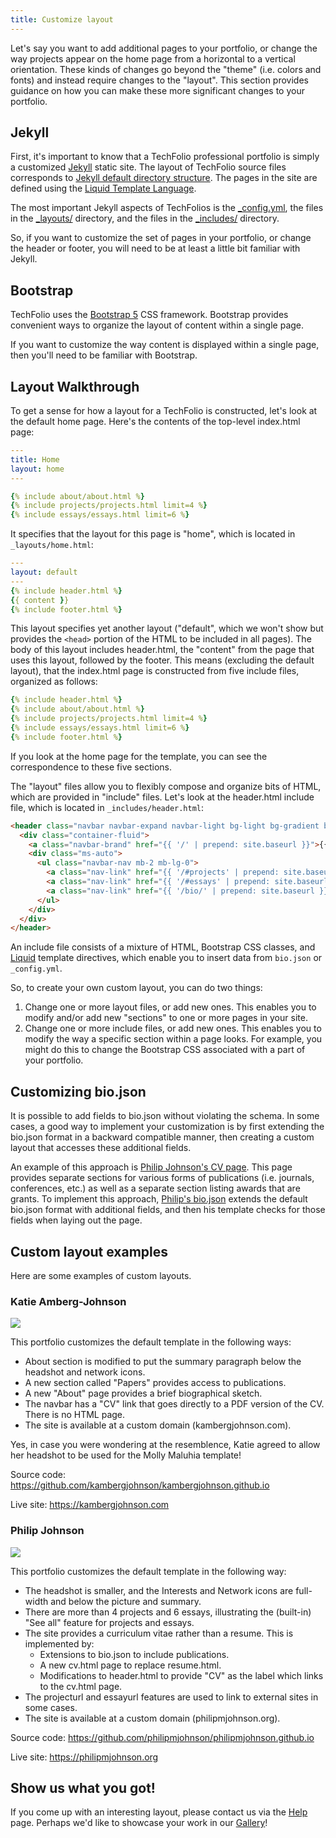 ```yaml
---
title: Customize layout
---
```


Let's say you want to add additional pages to your portfolio, or change the way projects appear on the home page from a horizontal to a vertical orientation.  These kinds of changes go beyond the "theme" (i.e. colors and fonts) and instead require changes to the "layout".  This section provides guidance on how you can make these more significant changes to your portfolio.

## Jekyll

First, it's important to know that a TechFolio professional portfolio is simply a customized [Jekyll](https://jekyllrb.com/) static site.  The layout of TechFolio source files corresponds to [Jekyll default directory structure](https://jekyllrb.com/docs/structure/). The pages in the site are defined using the [Liquid Template Language](https://jekyllrb.com/docs/liquid/).

The most important Jekyll aspects of TechFolios is the [_config.yml](https://github.com/techfolios/template/blob/main/_config.yml), the files in the [_layouts/](https://github.com/techfolios/template/tree/main/_layouts) directory, and the files in the [_includes/](https://github.com/techfolios/template/tree/main/_includes) directory.

So, if you want to customize the set of pages in your portfolio, or change the header or footer, you will need to be at least a little bit familiar with Jekyll. 

## Bootstrap

TechFolio uses the [Bootstrap 5](https://getbootstrap.com/) CSS framework. Bootstrap provides convenient ways to organize the layout of content within a single page.

If you want to customize the way content is displayed within a single page, then you'll need to be familiar with Bootstrap.

## Layout Walkthrough

To get a sense for how a layout for a TechFolio is constructed, let's look at the default home page. Here's the contents of the top-level index.html page:

```yaml
---
title: Home
layout: home
---

{% include about/about.html %}
{% include projects/projects.html limit=4 %}
{% include essays/essays.html limit=6 %}
```

It specifies that the layout for this page is "home", which is located in `_layouts/home.html`:

```yaml
---
layout: default
---
{% include header.html %}
{{ content }}
{% include footer.html %}
```

This layout specifies yet another layout ("default", which we won't show but provides the `<head>` portion of the HTML to be included in all pages). The body of this layout includes header.html, the "content" from the page that uses this layout, followed by the footer.  This means (excluding the default layout), that the index.html page is constructed from five include files, organized as follows:

```yaml
{% include header.html %}
{% include about/about.html %}
{% include projects/projects.html limit=4 %}
{% include essays/essays.html limit=6 %}
{% include footer.html %}
```

If you look at the home page for the template, you can see the correspondence to these five sections.

The "layout" files allow you to flexibly compose and organize bits of HTML, which are provided in "include" files. Let's look at the header.html include file, which is located in `_includes/header.html`:

```html
<header class="navbar navbar-expand navbar-light bg-light bg-gradient border-bottom">
  <div class="container-fluid">
    <a class="navbar-brand" href="{{ '/' | prepend: site.baseurl }}">{{ site.data.bio.basics.name }}</a>
    <div class="ms-auto">
      <ul class="navbar-nav mb-2 mb-lg-0">
        <a class="nav-link" href="{{ '/#projects' | prepend: site.baseurl }}">Projects</a>
        <a class="nav-link" href="{{ '/#essays' | prepend: site.baseurl }}">Essays</a>
        <a class="nav-link" href="{{ '/bio/' | prepend: site.baseurl }}">Resume</a>
      </ul>
    </div>
  </div>
</header>
```

An include file consists of a mixture of HTML, Bootstrap CSS classes, and [Liquid](https://jekyllrb.com/docs/liquid/) template directives, which enable you to insert data from `bio.json` or `_config.yml`.

So, to create your own custom layout, you can do two things:

  1. Change one or more layout files, or add new ones. This enables you to modify and/or add new "sections" to one or more pages in your site.
  2. Change one or more include files, or add new ones. This enables you to modify the way a specific section within a page looks. For example, you might do this to change the Bootstrap CSS associated with a part of your portfolio.

## Customizing bio.json

It is possible to add fields to bio.json without violating the schema.  In some cases, a good way to implement your customization is by first extending the bio.json format in a backward compatible manner, then creating a custom layout that accesses these additional fields.

An example of this approach is [Philip Johnson's CV page](https://philipmjohnson.github.io/cv.html).  This page provides separate sections for various forms of publications (i.e. journals, conferences, etc.) as well as a separate section listing awards that are grants.  To implement this approach, [Philip's bio.json](https://github.com/philipmjohnson/philipmjohnson.github.io/blob/main/_data/bio.json) extends the default bio.json format with additional fields, and then his template checks for those fields when laying out the page.

## Custom layout examples

Here are some examples of custom layouts.

### Katie Amberg-Johnson

![](/img/gallery/kambergjohnson-com.png)

This portfolio customizes the default template in the following ways:

* About section is modified to put the summary paragraph below the headshot and network icons.
* A new section called "Papers" provides access to publications.
* A new "About" page provides a brief biographical sketch.
* The navbar has a "CV" link that goes directly to a PDF version of the CV. There is no HTML page.
* The site is available at a custom domain (kambergjohnson.com).

Yes, in case you were wondering at the resemblence, Katie agreed to allow her headshot to be used for the Molly Maluhia template!

Source code: https://github.com/kambergjohnson/kambergjohnson.github.io

Live site: https://kambergjohnson.com

### Philip Johnson

![](/img/gallery/philipmjohnson.png)

This portfolio customizes the default template in the following way:

* The headshot is smaller, and the Interests and Network icons are full-width and below the picture and summary.
* There are more than 4 projects and 6 essays, illustrating the (built-in) "See all" feature for projects and essays.
* The site provides a curriculum vitae rather than a resume. This is implemented by:
    * Extensions to bio.json to include publications.
    * A new cv.html page to replace resume.html.
    * Modifications to header.html to provide "CV" as the label which links to the cv.html page.
* The projecturl and essayurl features are used to link to external sites in some cases.
* The site is available at a custom domain (philipmjohnson.org).

Source code: https://github.com/philipmjohnson/philipmjohnson.github.io

Live site: https://philipmjohnson.org

## Show us what you got!

If you come up with an interesting layout, please contact us via the [Help](../help) page. Perhaps we'd like to showcase your work in our [Gallery](../gallery.md)!
